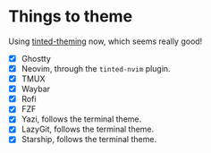 # Things to theme

Using [tinted-theming](https://github.com/tinted-theming) now, which seems really good!

- [x] Ghostty
- [x] Neovim, through the `tinted-nvim` plugin.
- [x] TMUX
- [x] Waybar
- [x] Rofi
- [x] FZF
- [x] Yazi, follows the terminal theme.
- [x] LazyGit, follows the terminal theme.
- [x] Starship, follows the terminal theme.
